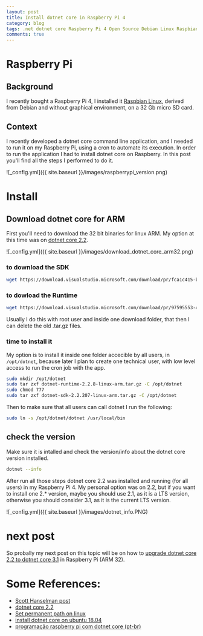 ```yaml
---
layout: post
title: Install dotnet core in Raspberry Pi 4 
category: blog
tags: .net dotnet core Raspberry Pi 4 Open Source Debian Linux Raspbian
comments: true
---
```

# Raspberry Pi 
## Background
I recently bought a Raspberry Pi 4, I installed it [Raspbian Linux](https://downloads.raspberrypi.org/raspbian_lite_latest), derived from Debian and without graphical environment, on a 32 Gb micro SD card.
## Context
I recently developed a dotnet core command line application, and I needed to run it on my Raspberry Pi, using a cron to automate its execution.
In order to run the application I had to install dotnet core on Raspberry.
In this post you'll find all the steps I performed to do it.

![_config.yml]({{ site.baseurl }}/images/raspberrypi_version.png)

# Install
## Download dotnet core for ARM
First you'll need to download the 32 bit binaries for linux ARM. My option at this time was on [dotnet core 2.2](https://dotnet.microsoft.com/download/dotnet-core/2.2).

![_config.yml]({{ site.baseurl }}/images/download_dotnet_core_arm32.png)

### to download the SDK
```bash
wget https://download.visualstudio.microsoft.com/download/pr/fca1c415-b70c-4134-8844-ea947f410aad/901a86c12be90a67ec37cd0cc59d5070/dotnet-sdk-2.2.207-linux-arm.tar.gz
```
### to dowload the Runtime
``` bash
wget https://download.visualstudio.microsoft.com/download/pr/97595553-470b-45bc-842d-aff8da46d4c4/46ee25ac85e4844df0e7f0fb9229755c/dotnet-runtime-2.2.8-linux-arm.tar.gz
```
Usually I do this with root user and inside one download folder, that then I can delete the old .tar.gz files.
### time to install it
My option is to install it inside one folder accecible by all users, in `/opt/dotnet`, because later I plan to create one technical user, with low level access to run the cron job with the app.
```bash
sudo mkdir /opt/dotnet
sudo tar zxf dotnet-runtime-2.2.8-linux-arm.tar.gz -C /opt/dotnet
sudo chmod 777
sudo tar zxf dotnet-sdk-2.2.207-linux-arm.tar.gz -C /opt/dotnet
```
Then to make sure that all users can call dotnet I run the following:
```bash
sudo ln -s /opt/dotnet/dotnet /usr/local/bin
```
## check the version
Make sure it is intalled and check the version/info about the dotnet core version installed.
```bash
dotnet --info
```
After run all those steps dotnet core 2.2 was installed and running (for all users) in my Raspberry Pi 4. My personal option was on 2.2, but if you want to install one 2.* version, maybe you should use 2.1, as it is a LTS version, otherwise you should consider 3.1, as it is the current LTS version.

![_config.yml]({{ site.baseurl }}/images/dotnet_info.PNG)


# next post
So probally my next post on this topic will be on how to [upgrade dotnet core 2.2 to dotnet core 3.1](https://helderviana.pt/upgrade-dotnet-core-in-Raspberry-Pi-4/) in Raspberry Pi (ARM 32).

# Some References:
* [Scott Hanselman post](https://www.hanselman.com/blog/InstallingTheNETCore2xSDKOnARaspberryPiAndBlinkingAnLEDWithSystemDeviceGpio.aspx/)
* [dotnet core 2.2](https://dotnet.microsoft.com/download/dotnet-core/2.2) 
* [Set permanent path on linux](https://stackoverflow.com/questions/14637979/how-to-permanently-set-path-on-linux-unix) 
* [install dotnet core on ubuntu 18.04](https://www.techrepublic.com/article/how-to-install-dotnet-core-on-ubuntu-18-04/)
* [programação raspberry pi com dotnet core (pt-br)](https://www.filipeflop.com/blog/programacao-raspberry-pi-com-net-core/)
